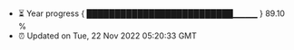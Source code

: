 - ⏳ Year progress { ██████████████████████████▁▁▁▁ } 89.10 %
- ⏰ Updated on Tue, 22 Nov 2022 05:20:33 GMT

